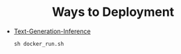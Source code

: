 
<h1 align="center">
    <span>Ways to Deployment</span>
</h1>

- [Text-Generation-Inference](https://github.com/huggingface/text-generation-inference)

    ```
    sh docker_run.sh
    ```